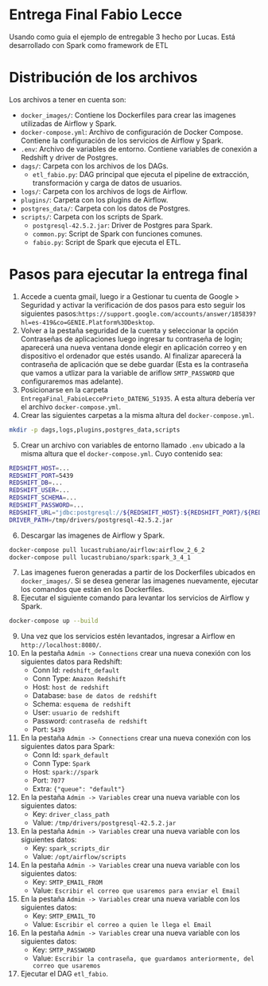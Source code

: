 # Entrega Final Fabio Lecce
Usando como guia el ejemplo de entregable 3 hecho por Lucas. Está desarrollado con Spark como framework de ETL

# Distribución de los archivos
Los archivos a tener en cuenta son:
* `docker_images/`: Contiene los Dockerfiles para crear las imagenes utilizadas de Airflow y Spark.
* `docker-compose.yml`: Archivo de configuración de Docker Compose. Contiene la configuración de los servicios de Airflow y Spark.
* `.env`: Archivo de variables de entorno. Contiene variables de conexión a Redshift y driver de Postgres.
* `dags/`: Carpeta con los archivos de los DAGs.
    * `etl_fabio.py`: DAG principal que ejecuta el pipeline de extracción, transformación y carga de datos de usuarios.
* `logs/`: Carpeta con los archivos de logs de Airflow.
* `plugins/`: Carpeta con los plugins de Airflow.
* `postgres_data/`: Carpeta con los datos de Postgres.
* `scripts/`: Carpeta con los scripts de Spark.
    * `postgresql-42.5.2.jar`: Driver de Postgres para Spark.
    * `common.py`: Script de Spark con funciones comunes.
    * `fabio.py`: Script de Spark que ejecuta el ETL.

# Pasos para ejecutar la entrega final
1. Accede a cuenta gmail, luego ir a Gestionar tu cuenta de Google > Seguridad y activar la verificación de dos pasos para esto seguir los siguientes pasos:`https://support.google.com/accounts/answer/185839?hl=es-419&co=GENIE.Platform%3DDesktop`.
2. Volver a la pestaña seguridad de la cuenta y seleccionar la opción Contraseñas de aplicaciones luego ingresar tu contraseña de login; aparecerá una nueva ventana donde elegir en aplicación correo y en dispositivo el ordenador que estés usando. Al finalizar aparecerá la contraseña de aplicación que se debe guardar (Esta es la contraseña que vamos a utlizar para la variable de ariflow `SMTP_PASSWORD` que configuraremos mas adelante).
3. Posicionarse en la carpeta `EntregaFinal_FabioLeccePrieto_DATENG_51935`. A esta altura debería ver el archivo `docker-compose.yml`.
4. Crear las siguientes carpetas a la misma altura del `docker-compose.yml`.
```bash
mkdir -p dags,logs,plugins,postgres_data,scripts
```
5. Crear un archivo con variables de entorno llamado `.env` ubicado a la misma altura que el `docker-compose.yml`. Cuyo contenido sea:
```bash
REDSHIFT_HOST=...
REDSHIFT_PORT=5439
REDSHIFT_DB=...
REDSHIFT_USER=...
REDSHIFT_SCHEMA=...
REDSHIFT_PASSWORD=...
REDSHIFT_URL="jdbc:postgresql://${REDSHIFT_HOST}:${REDSHIFT_PORT}/${REDSHIFT_DB}?user=${REDSHIFT_USER}&password=${REDSHIFT_PASSWORD}"
DRIVER_PATH=/tmp/drivers/postgresql-42.5.2.jar
```
6. Descargar las imagenes de Airflow y Spark.
```bash
docker-compose pull lucastrubiano/airflow:airflow_2_6_2
docker-compose pull lucastrubiano/spark:spark_3_4_1
```
7. Las imagenes fueron generadas a partir de los Dockerfiles ubicados en `docker_images/`. Si se desea generar las imagenes nuevamente, ejecutar los comandos que están en los Dockerfiles.
8. Ejecutar el siguiente comando para levantar los servicios de Airflow y Spark.
```bash
docker-compose up --build
```
9. Una vez que los servicios estén levantados, ingresar a Airflow en `http://localhost:8080/`.
10. En la pestaña `Admin -> Connections` crear una nueva conexión con los siguientes datos para Redshift:
    * Conn Id: `redshift_default`
    * Conn Type: `Amazon Redshift`
    * Host: `host de redshift`
    * Database: `base de datos de redshift`
    * Schema: `esquema de redshift`
    * User: `usuario de redshift`
    * Password: `contraseña de redshift`
    * Port: `5439`
11. En la pestaña `Admin -> Connections` crear una nueva conexión con los siguientes datos para Spark:
    * Conn Id: `spark_default`
    * Conn Type: `Spark`
    * Host: `spark://spark`
    * Port: `7077`
    * Extra: `{"queue": "default"}`
12. En la pestaña `Admin -> Variables` crear una nueva variable con los siguientes datos:
    * Key: `driver_class_path`
    * Value: `/tmp/drivers/postgresql-42.5.2.jar`
13. En la pestaña `Admin -> Variables` crear una nueva variable con los siguientes datos:
    * Key: `spark_scripts_dir`
    * Value: `/opt/airflow/scripts`
14. En la pestaña `Admin -> Variables` crear una nueva variable con los siguientes datos:
    * Key: `SMTP_EMAIL_FROM`
    * Value: `Escribir el correo que usaremos para enviar el Email`
15. En la pestaña `Admin -> Variables` crear una nueva variable con los siguientes datos:
    * Key: `SMTP_EMAIL_TO`
    * Value: `Escribir el correo a quien le llega el Email`
16. En la pestaña `Admin -> Variables` crear una nueva variable con los siguientes datos:
    * Key: `SMTP_PASSWORD`
    * Value: `Escribir la contraseña, que guardamos anteriormente, del correo que usaremos`
17. Ejecutar el DAG `etl_fabio`.
